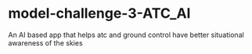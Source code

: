 # model-challenge-3-ATC_AI
An AI based app that helps atc and ground control have better situational awareness of the skies
